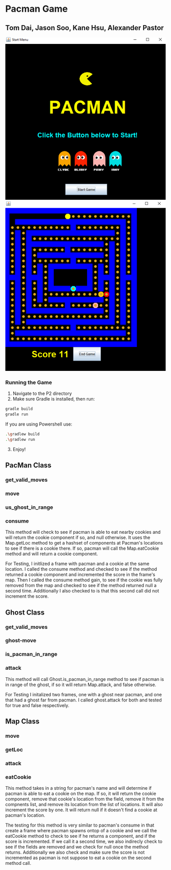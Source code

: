 # Pacman Game

## Tom Dai, Jason Soo, Kane Hsu, Alexander Pastor

![alt](./Projects/P2/app/src/main/resources/start.png)
![alt](./Projects/P2/app/src/main/resources/game.png)
### Running the Game
1. Navigate to the P2 directory
2. Make sure Gradle is installed, then run:
```bash
gradle build
gradle run
```
If you are using Powershell use:
```bash
.\gradlew build
.\gradlew run
```
3. Enjoy!

## PacMan Class

### get_valid_moves

### move

### us_ghost_in_range

### consume

This method will check to see if pacman is able to eat nearby cookies and will return the cookie component if so, and null otherwise. It uses the Map.getLoc method to get a hashset of components at Pacman's locations to see if there is a cookie there. If so, pacman will call the Map.eatCookie method and will return a cookie component.

For Testing, I initlized a frame with pacman and a cookie at the same location. I called the consume method and checked to see if the method returned a cookie component and incremented the score in the frame's map. Then I called the consume method gain, to see if the cookie was fully removed from the map and checked to see if the method returned null a second time. Additionally I also checked to is that this second call did not increment the score. 

## Ghost Class

### get_valid_moves

### ghost-move

### is_pacman_in_range

### attack

This method will call Ghost.is_pacman_in_range method to see if pacman is in range of the ghost, if so it will return Map.attack, and false otherwise.

For Testing I initalized two frames, one with a ghost near pacman, and one that had a ghost far from pacman. I called ghost.attack for both and tested for true and false respectively.

## Map Class

### move

### getLoc

### attack

### eatCookie
This method takes in a string for pacman's name and will determine if pacman is able to eat a cookie on the map. If so, it will return the cookie component, remove that cookie's location from the field, remove it from the compnents list, and remove its location from the list of locations. It will also increment the score by one. It will return null if it doesn't find a cookie at pacman's location.

The testing for this method is very similar to pacman's consume in that create a frame where pacman spawns ontop of a cookie and we call the eatCookie method to check to see if he returns a component, and if the score is incremented. If we call it a second time, we also indirecly check to see if the fields are removed and we check for null once the method returns. Additionally we also check and make sure the score is not incremented as pacman is not suppose to eat a cookie on the second method call.

